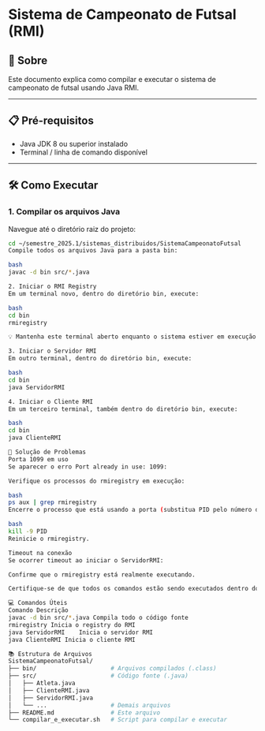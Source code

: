 # Sistema de Campeonato de Futsal (RMI)

## 📝 Sobre
Este documento explica como compilar e executar o sistema de campeonato de futsal usando Java RMI.

---

## 📋 Pré-requisitos
- Java JDK 8 ou superior instalado  
- Terminal / linha de comando disponível  

---

## 🛠️ Como Executar

### 1. Compilar os arquivos Java
Navegue até o diretório raiz do projeto:

```bash
cd ~/semestre_2025.1/sistemas_distribuidos/SistemaCampeonatoFutsal
Compile todos os arquivos Java para a pasta bin:

bash
javac -d bin src/*.java

2. Iniciar o RMI Registry
Em um terminal novo, dentro do diretório bin, execute:

bash
cd bin
rmiregistry

💡 Mantenha este terminal aberto enquanto o sistema estiver em execução.

3. Iniciar o Servidor RMI
Em outro terminal, dentro do diretório bin, execute:

bash
cd bin
java ServidorRMI

4. Iniciar o Cliente RMI
Em um terceiro terminal, também dentro do diretório bin, execute:

bash
cd bin
java ClienteRMI

🔧 Solução de Problemas
Porta 1099 em uso
Se aparecer o erro Port already in use: 1099:

Verifique os processos do rmiregistry em execução:

bash
ps aux | grep rmiregistry
Encerre o processo que está usando a porta (substitua PID pelo número do processo):

bash
kill -9 PID
Reinicie o rmiregistry.

Timeout na conexão
Se ocorrer timeout ao iniciar o ServidorRMI:

Confirme que o rmiregistry está realmente executando.

Certifique-se de que todos os comandos estão sendo executados dentro do diretório bin.

💻 Comandos Úteis
Comando	Descrição
javac -d bin src/*.java	Compila todo o código fonte
rmiregistry	Inicia o registry do RMI
java ServidorRMI	Inicia o servidor RMI
java ClienteRMI	Inicia o cliente RMI

📚 Estrutura de Arquivos
SistemaCampeonatoFutsal/
├── bin/                     # Arquivos compilados (.class)
├── src/                     # Código fonte (.java)
│   ├── Atleta.java
│   ├── ClienteRMI.java
│   ├── ServidorRMI.java
│   └── ...                  # Demais arquivos
├── README.md                # Este arquivo
└── compilar_e_executar.sh   # Script para compilar e executar
